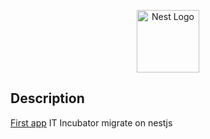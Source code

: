 <p align="center">
  <a href="http://nestjs.com/" target="blank"><img src="https://nestjs.com/img/logo-small.svg" width="100" alt="Nest Logo" /></a>
</p>

## Description

[First app](https://github.com/valek00794/sprint-1-back) IT Incubator migrate on nestjs

